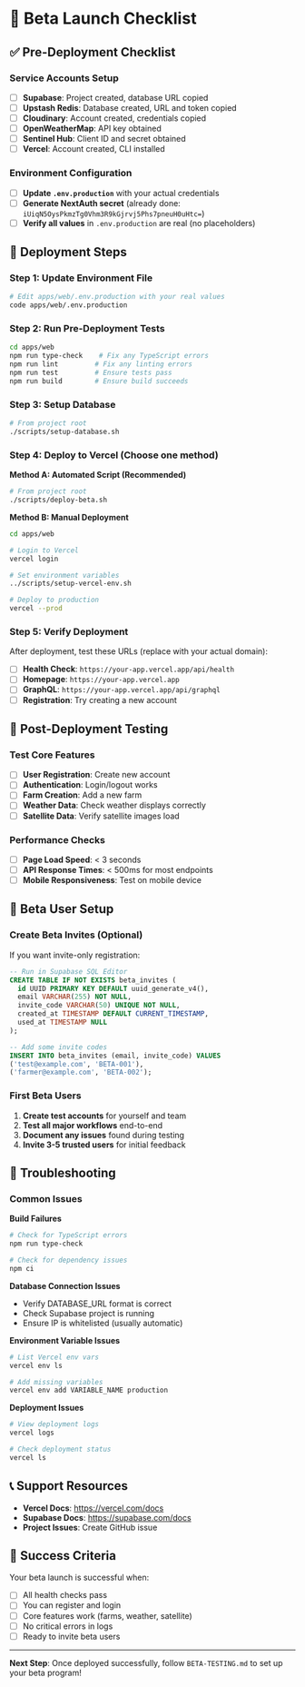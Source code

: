 # 🚀 Beta Launch Checklist

## ✅ **Pre-Deployment Checklist**

### Service Accounts Setup
- [ ] **Supabase**: Project created, database URL copied
- [ ] **Upstash Redis**: Database created, URL and token copied  
- [ ] **Cloudinary**: Account created, credentials copied
- [ ] **OpenWeatherMap**: API key obtained
- [ ] **Sentinel Hub**: Client ID and secret obtained
- [ ] **Vercel**: Account created, CLI installed

### Environment Configuration
- [ ] **Update `.env.production`** with your actual credentials
- [ ] **Generate NextAuth secret** (already done: `iUiqN5OysPkmzTg0Vhm3R9kGjrvj5Phs7pneuH0uHtc=`)
- [ ] **Verify all values** in `.env.production` are real (no placeholders)

## 🚀 **Deployment Steps**

### Step 1: Update Environment File
```bash
# Edit apps/web/.env.production with your real values
code apps/web/.env.production
```

### Step 2: Run Pre-Deployment Tests
```bash
cd apps/web
npm run type-check    # Fix any TypeScript errors
npm run lint         # Fix any linting errors  
npm run test         # Ensure tests pass
npm run build        # Ensure build succeeds
```

### Step 3: Setup Database
```bash
# From project root
./scripts/setup-database.sh
```

### Step 4: Deploy to Vercel (Choose one method)

**Method A: Automated Script (Recommended)**
```bash
# From project root
./scripts/deploy-beta.sh
```

**Method B: Manual Deployment**
```bash
cd apps/web

# Login to Vercel
vercel login

# Set environment variables
../scripts/setup-vercel-env.sh

# Deploy to production
vercel --prod
```

### Step 5: Verify Deployment
After deployment, test these URLs (replace with your actual domain):

- [ ] **Health Check**: `https://your-app.vercel.app/api/health`
- [ ] **Homepage**: `https://your-app.vercel.app`
- [ ] **GraphQL**: `https://your-app.vercel.app/api/graphql`
- [ ] **Registration**: Try creating a new account

## 🧪 **Post-Deployment Testing**

### Test Core Features
- [ ] **User Registration**: Create new account
- [ ] **Authentication**: Login/logout works
- [ ] **Farm Creation**: Add a new farm
- [ ] **Weather Data**: Check weather displays correctly
- [ ] **Satellite Data**: Verify satellite images load

### Performance Checks
- [ ] **Page Load Speed**: < 3 seconds
- [ ] **API Response Times**: < 500ms for most endpoints
- [ ] **Mobile Responsiveness**: Test on mobile device

## 🎯 **Beta User Setup**

### Create Beta Invites (Optional)
If you want invite-only registration:

```sql
-- Run in Supabase SQL Editor
CREATE TABLE IF NOT EXISTS beta_invites (
  id UUID PRIMARY KEY DEFAULT uuid_generate_v4(),
  email VARCHAR(255) NOT NULL,
  invite_code VARCHAR(50) UNIQUE NOT NULL,
  created_at TIMESTAMP DEFAULT CURRENT_TIMESTAMP,
  used_at TIMESTAMP NULL
);

-- Add some invite codes
INSERT INTO beta_invites (email, invite_code) VALUES
('test@example.com', 'BETA-001'),
('farmer@example.com', 'BETA-002');
```

### First Beta Users
1. **Create test accounts** for yourself and team
2. **Test all major workflows** end-to-end
3. **Document any issues** found during testing
4. **Invite 3-5 trusted users** for initial feedback

## 🚨 **Troubleshooting**

### Common Issues

**Build Failures**
```bash
# Check for TypeScript errors
npm run type-check

# Check for dependency issues
npm ci
```

**Database Connection Issues**
- Verify DATABASE_URL format is correct
- Check Supabase project is running
- Ensure IP is whitelisted (usually automatic)

**Environment Variable Issues**
```bash
# List Vercel env vars
vercel env ls

# Add missing variables
vercel env add VARIABLE_NAME production
```

**Deployment Issues**
```bash
# View deployment logs
vercel logs

# Check deployment status
vercel ls
```

## 📞 **Support Resources**

- **Vercel Docs**: https://vercel.com/docs
- **Supabase Docs**: https://supabase.com/docs
- **Project Issues**: Create GitHub issue

## 🎉 **Success Criteria**

Your beta launch is successful when:
- [ ] All health checks pass
- [ ] You can register and login
- [ ] Core features work (farms, weather, satellite)
- [ ] No critical errors in logs
- [ ] Ready to invite beta users

---

**Next Step**: Once deployed successfully, follow `BETA-TESTING.md` to set up your beta program!